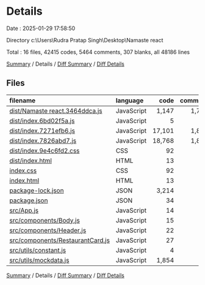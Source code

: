 # Details

Date : 2025-01-29 17:58:50

Directory c:\\Users\\Rudra Pratap Singh\\Desktop\\Namaste react

Total : 16 files,  42415 codes, 5464 comments, 307 blanks, all 48186 lines

[Summary](results.md) / Details / [Diff Summary](diff.md) / [Diff Details](diff-details.md)

## Files
| filename | language | code | comment | blank | total |
| :--- | :--- | ---: | ---: | ---: | ---: |
| [dist/Namaste react.3464ddca.js](/dist/Namaste%20react.3464ddca.js) | JavaScript | 1,147 | 1,768 | 31 | 2,946 |
| [dist/index.6bd02f5a.js](/dist/index.6bd02f5a.js) | JavaScript | 5 | 1 | 2 | 8 |
| [dist/index.7271efb6.js](/dist/index.7271efb6.js) | JavaScript | 17,101 | 1,845 | 51 | 18,997 |
| [dist/index.7826abd7.js](/dist/index.7826abd7.js) | JavaScript | 18,768 | 1,845 | 45 | 20,658 |
| [dist/index.9e4c6fd2.css](/dist/index.9e4c6fd2.css) | CSS | 92 | 1 | 15 | 108 |
| [dist/index.html](/dist/index.html) | HTML | 13 | 0 | 0 | 13 |
| [index.css](/index.css) | CSS | 92 | 4 | 15 | 111 |
| [index.html](/index.html) | HTML | 13 | 0 | 0 | 13 |
| [package-lock.json](/package-lock.json) | JSON | 3,214 | 0 | 1 | 3,215 |
| [package.json](/package.json) | JSON | 34 | 0 | 2 | 36 |
| [src/App.js](/src/App.js) | JavaScript | 14 | 0 | 7 | 21 |
| [src/components/Body.js](/src/components/Body.js) | JavaScript | 15 | 0 | 2 | 17 |
| [src/components/Header.js](/src/components/Header.js) | JavaScript | 22 | 0 | 1 | 23 |
| [src/components/RestaurantCard.js](/src/components/RestaurantCard.js) | JavaScript | 27 | 0 | 1 | 28 |
| [src/utils/constant.js](/src/utils/constant.js) | JavaScript | 4 | 0 | 1 | 5 |
| [src/utils/mockdata.js](/src/utils/mockdata.js) | JavaScript | 1,854 | 0 | 133 | 1,987 |

[Summary](results.md) / Details / [Diff Summary](diff.md) / [Diff Details](diff-details.md)